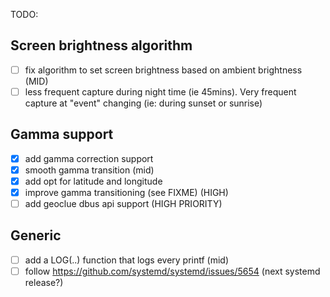 TODO:

## Screen brightness algorithm
- [ ] fix algorithm to set screen brightness based on ambient brightness   (MID)
- [ ] less frequent capture during night time (ie 45mins). Very frequent capture at "event" changing (ie: during sunset or sunrise)

## Gamma support
- [x] add gamma correction support
- [x] smooth gamma transition (mid)
- [x] add opt for latitude and longitude
- [x] improve gamma transitioning (see FIXME) (HIGH)
- [ ] add geoclue dbus api support (HIGH PRIORITY)

## Generic
- [ ] add a LOG(..) function that logs every printf (mid)
- [ ] follow https://github.com/systemd/systemd/issues/5654 (next systemd release?)
